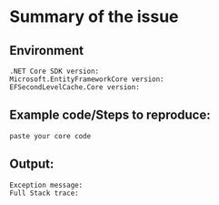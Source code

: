 # Summary of the issue



## Environment

```
.NET Core SDK version: 
Microsoft.EntityFrameworkCore version: 
EFSecondLevelCache.Core version: 
```

## Example code/Steps to reproduce:

```
paste your core code
```

## Output:

```
Exception message:
Full Stack trace:
```

